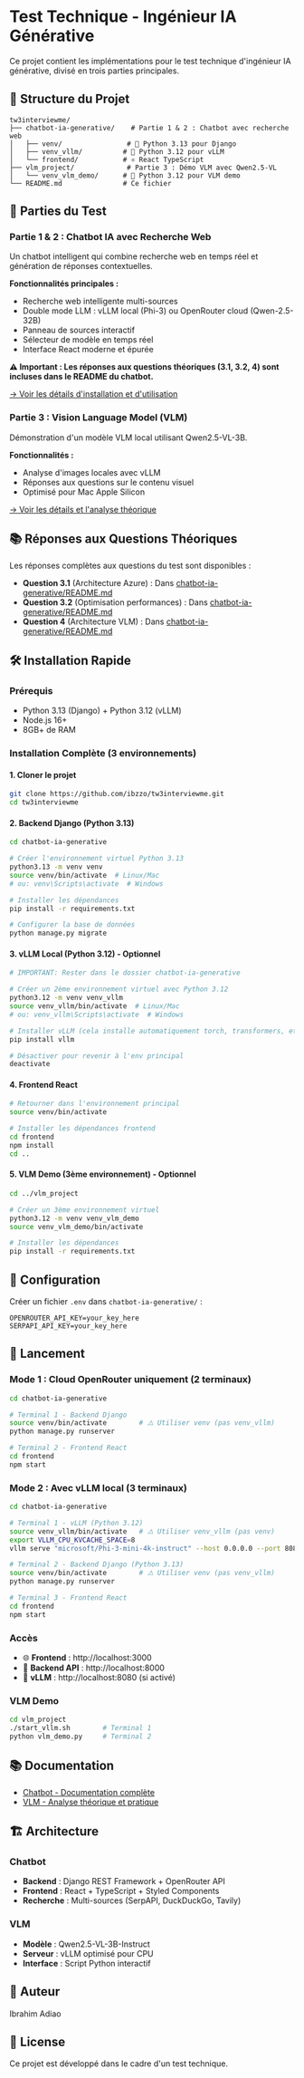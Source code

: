# Test Technique - Ingénieur IA Générative

Ce projet contient les implémentations pour le test technique d'ingénieur IA générative, divisé en trois parties principales.

## 📁 Structure du Projet

```
tw3interviewme/
├── chatbot-ia-generative/    # Partie 1 & 2 : Chatbot avec recherche web
│   ├── venv/                # 🐍 Python 3.13 pour Django
│   ├── venv_vllm/          # 🐍 Python 3.12 pour vLLM
│   └── frontend/           # ⚛️ React TypeScript
├── vlm_project/             # Partie 3 : Démo VLM avec Qwen2.5-VL
│   └── venv_vlm_demo/      # 🐍 Python 3.12 pour VLM demo
└── README.md               # Ce fichier
```

## 🚀 Parties du Test

### Partie 1 & 2 : Chatbot IA avec Recherche Web
Un chatbot intelligent qui combine recherche web en temps réel et génération de réponses contextuelles.

**Fonctionnalités principales :**
- Recherche web intelligente multi-sources
- Double mode LLM : vLLM local (Phi-3) ou OpenRouter cloud (Qwen-2.5-32B)
- Panneau de sources interactif
- Sélecteur de modèle en temps réel
- Interface React moderne et épurée

**⚠️ Important : Les réponses aux questions théoriques (3.1, 3.2, 4) sont incluses dans le README du chatbot.**

[→ Voir les détails d'installation et d'utilisation](./chatbot-ia-generative/README.md)

### Partie 3 : Vision Language Model (VLM)
Démonstration d'un modèle VLM local utilisant Qwen2.5-VL-3B.

**Fonctionnalités :**
- Analyse d'images locales avec vLLM
- Réponses aux questions sur le contenu visuel
- Optimisé pour Mac Apple Silicon

[→ Voir les détails et l'analyse théorique](./vlm_project/README.md)

## 📚 Réponses aux Questions Théoriques

Les réponses complètes aux questions du test sont disponibles :
- **Question 3.1** (Architecture Azure) : Dans [chatbot-ia-generative/README.md](./chatbot-ia-generative/README.md#31-architecture-et-déploiement-azure)
- **Question 3.2** (Optimisation performances) : Dans [chatbot-ia-generative/README.md](./chatbot-ia-generative/README.md#question-32--amélioration-de-la-vitesse-de-traitement)
- **Question 4** (Architecture VLM) : Dans [chatbot-ia-generative/README.md](./chatbot-ia-generative/README.md#question-4--architecture-vlm-vision-language-model)

## 🛠 Installation Rapide

### Prérequis
- Python 3.13 (Django) + Python 3.12 (vLLM)
- Node.js 16+
- 8GB+ de RAM

### Installation Complète (3 environnements)

#### 1. Cloner le projet
```bash
git clone https://github.com/ibzzo/tw3interviewme.git
cd tw3interviewme
```

#### 2. Backend Django (Python 3.13)
```bash
cd chatbot-ia-generative

# Créer l'environnement virtuel Python 3.13
python3.13 -m venv venv
source venv/bin/activate  # Linux/Mac
# ou: venv\Scripts\activate  # Windows

# Installer les dépendances
pip install -r requirements.txt

# Configurer la base de données
python manage.py migrate
```

#### 3. vLLM Local (Python 3.12) - Optionnel
```bash
# IMPORTANT: Rester dans le dossier chatbot-ia-generative

# Créer un 2ème environnement virtuel avec Python 3.12
python3.12 -m venv venv_vllm
source venv_vllm/bin/activate  # Linux/Mac
# ou: venv_vllm\Scripts\activate  # Windows

# Installer vLLM (cela installe automatiquement torch, transformers, etc.)
pip install vllm

# Désactiver pour revenir à l'env principal
deactivate
```

#### 4. Frontend React
```bash
# Retourner dans l'environnement principal
source venv/bin/activate

# Installer les dépendances frontend
cd frontend
npm install
cd ..
```

#### 5. VLM Demo (3ème environnement) - Optionnel
```bash
cd ../vlm_project

# Créer un 3ème environnement virtuel
python3.12 -m venv venv_vlm_demo
source venv_vlm_demo/bin/activate

# Installer les dépendances
pip install -r requirements.txt
```

## 📝 Configuration

Créer un fichier `.env` dans `chatbot-ia-generative/` :
```env
OPENROUTER_API_KEY=your_key_here
SERPAPI_API_KEY=your_key_here
```

## 🚀 Lancement

### Mode 1 : Cloud OpenRouter uniquement (2 terminaux)
```bash
cd chatbot-ia-generative

# Terminal 1 - Backend Django
source venv/bin/activate        # ⚠️ Utiliser venv (pas venv_vllm)
python manage.py runserver

# Terminal 2 - Frontend React
cd frontend
npm start
```

### Mode 2 : Avec vLLM local (3 terminaux)
```bash
cd chatbot-ia-generative

# Terminal 1 - vLLM (Python 3.12)
source venv_vllm/bin/activate   # ⚠️ Utiliser venv_vllm (pas venv)
export VLLM_CPU_KVCACHE_SPACE=8
vllm serve "microsoft/Phi-3-mini-4k-instruct" --host 0.0.0.0 --port 8080 --device cpu

# Terminal 2 - Backend Django (Python 3.13)
source venv/bin/activate        # ⚠️ Utiliser venv (pas venv_vllm)
python manage.py runserver

# Terminal 3 - Frontend React
cd frontend
npm start
```

### Accès
- 🌐 **Frontend** : http://localhost:3000
- 🔧 **Backend API** : http://localhost:8000
- 🤖 **vLLM** : http://localhost:8080 (si activé)

### VLM Demo
```bash
cd vlm_project
./start_vllm.sh        # Terminal 1
python vlm_demo.py     # Terminal 2
```

## 📚 Documentation
- [Chatbot - Documentation complète](./chatbot-ia-generative/README.md)
- [VLM - Analyse théorique et pratique](./vlm_project/README.md)

## 🏗 Architecture

### Chatbot
- **Backend** : Django REST Framework + OpenRouter API
- **Frontend** : React + TypeScript + Styled Components
- **Recherche** : Multi-sources (SerpAPI, DuckDuckGo, Tavily)

### VLM
- **Modèle** : Qwen2.5-VL-3B-Instruct
- **Serveur** : vLLM optimisé pour CPU
- **Interface** : Script Python interactif

## 👤 Auteur
Ibrahim Adiao

## 📄 License
Ce projet est développé dans le cadre d'un test technique.
